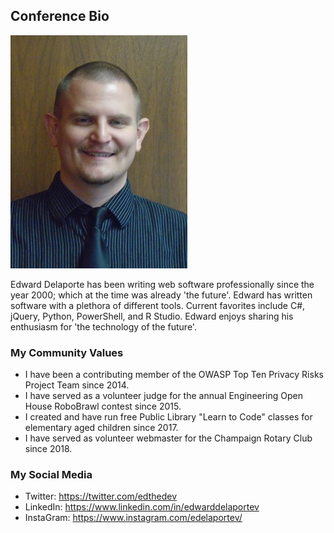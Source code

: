 ## Conference Bio

 ![Picture of Edward Delaporte](img/EdwardDelaporte.jpg "Picture of Edward Delaporte")

Edward Delaporte has been writing web software professionally since the year 2000; which at the time was already 'the future'. Edward has written software with a plethora of different tools. Current favorites include C#, jQuery, Python, PowerShell, and R Studio. Edward enjoys sharing his enthusiasm for 'the technology of the future'.

### My Community Values

- I have been a contributing member of the OWASP Top Ten Privacy Risks Project Team since 2014.
- I have served as a volunteer judge for the annual Engineering Open House RoboBrawl contest since 2015.
- I created and have run free Public Library "Learn to Code" classes for elementary aged children since 2017.
- I have served as volunteer webmaster for the Champaign Rotary Club since 2018.

### My Social Media

- Twitter: https://twitter.com/edthedev 
- LinkedIn: https://www.linkedin.com/in/edwarddelaportev 
- InstaGram: https://www.instagram.com/edelaportev/